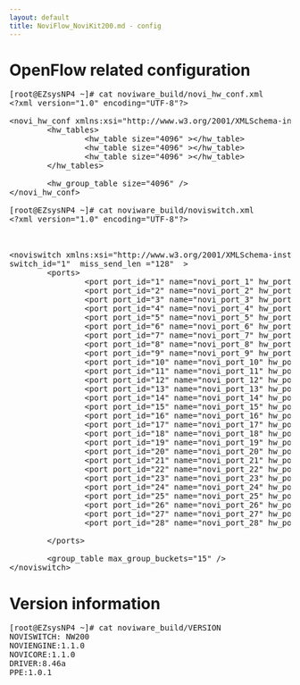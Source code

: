 ```yaml
---
layout: default
title: NoviFlow_NoviKit200.md - config
---
```


# OpenFlow related configuration
<pre>
[root@EZsysNP4 ~]# cat noviware_build/novi_hw_conf.xml
&lt;?xml version="1.0" encoding="UTF-8"?&gt;

&lt;novi_hw_conf xmlns:xsi="http://www.w3.org/2001/XMLSchema-instance" xsi:noNamespaceSchemaLocation="hw_conf.xsd" &gt;
        &lt;hw_tables&gt;
                &lt;hw_table size="4096" &gt;&lt;/hw_table&gt;
                &lt;hw_table size="4096" &gt;&lt;/hw_table&gt;
                &lt;hw_table size="4096" &gt;&lt;/hw_table&gt;
        &lt;/hw_tables&gt;

        &lt;hw_group_table size="4096" /&gt;
&lt;/novi_hw_conf&gt;

[root@EZsysNP4 ~]# cat noviware_build/noviswitch.xml
&lt;?xml version="1.0" encoding="UTF-8"?&gt;



&lt;noviswitch xmlns:xsi="http://www.w3.org/2001/XMLSchema-instance" xsi:noNamespaceSchemaLocation="noviswitch.xsd"
switch_id="1"  miss_send_len ="128"  &gt;
        &lt;ports&gt;
                &lt;port port_id="1" name="novi_port_1" hw_port_no="0" &gt;&lt;/port&gt;
                &lt;port port_id="2" name="novi_port_2" hw_port_no="1" &gt;&lt;/port&gt;
                &lt;port port_id="3" name="novi_port_3" hw_port_no="2" &gt;&lt;/port&gt;
                &lt;port port_id="4" name="novi_port_4" hw_port_no="3" &gt;&lt;/port&gt;
                &lt;port port_id="5" name="novi_port_5" hw_port_no="4" &gt;&lt;/port&gt;
                &lt;port port_id="6" name="novi_port_6" hw_port_no="5" &gt;&lt;/port&gt;
                &lt;port port_id="7" name="novi_port_7" hw_port_no="6" &gt;&lt;/port&gt;
                &lt;port port_id="8" name="novi_port_8" hw_port_no="7" &gt;&lt;/port&gt;
                &lt;port port_id="9" name="novi_port_9" hw_port_no="8" &gt;&lt;/port&gt;
                &lt;port port_id="10" name="novi_port_10" hw_port_no="9" &gt;&lt;/port&gt;
                &lt;port port_id="11" name="novi_port_11" hw_port_no="10" &gt;&lt;/port&gt;
                &lt;port port_id="12" name="novi_port_12" hw_port_no="11" &gt;&lt;/port&gt;
                &lt;port port_id="13" name="novi_port_13" hw_port_no="12" &gt;&lt;/port&gt;
                &lt;port port_id="14" name="novi_port_14" hw_port_no="13" &gt;&lt;/port&gt;
                &lt;port port_id="15" name="novi_port_15" hw_port_no="14" &gt;&lt;/port&gt;
                &lt;port port_id="16" name="novi_port_16" hw_port_no="15" &gt;&lt;/port&gt;
                &lt;port port_id="17" name="novi_port_17" hw_port_no="16" &gt;&lt;/port&gt;
                &lt;port port_id="18" name="novi_port_18" hw_port_no="17" &gt;&lt;/port&gt;
                &lt;port port_id="19" name="novi_port_19" hw_port_no="18" &gt;&lt;/port&gt;
                &lt;port port_id="20" name="novi_port_20" hw_port_no="19" &gt;&lt;/port&gt;
                &lt;port port_id="21" name="novi_port_21" hw_port_no="20" &gt;&lt;/port&gt;
                &lt;port port_id="22" name="novi_port_22" hw_port_no="21" &gt;&lt;/port&gt;
                &lt;port port_id="23" name="novi_port_23" hw_port_no="22" &gt;&lt;/port&gt;
                &lt;port port_id="24" name="novi_port_24" hw_port_no="23" &gt;&lt;/port&gt;
                &lt;port port_id="25" name="novi_port_25" hw_port_no="24" &gt;&lt;/port&gt;
                &lt;port port_id="26" name="novi_port_26" hw_port_no="25" &gt;&lt;/port&gt;
                &lt;port port_id="27" name="novi_port_27" hw_port_no="26" &gt;&lt;/port&gt;
                &lt;port port_id="28" name="novi_port_28" hw_port_no="27" &gt;&lt;/port&gt;

        &lt;/ports&gt;

        &lt;group_table max_group_buckets="15" /&gt;
&lt;/noviswitch&gt;
</pre>

# Version information
<pre>
[root@EZsysNP4 ~]# cat noviware_build/VERSION
NOVISWITCH: NW200
NOVIENGINE:1.1.0
NOVICORE:1.1.0
DRIVER:8.46a
PPE:1.0.1
</pre>
